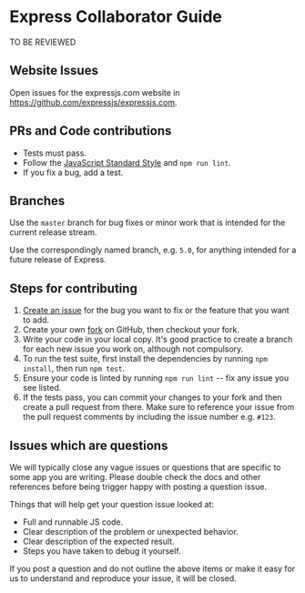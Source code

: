 # Express Collaborator Guide

TO BE REVIEWED

## Website Issues

Open issues for the expressjs.com website in https://github.com/expressjs/expressjs.com.

## PRs and Code contributions

* Tests must pass.
* Follow the [JavaScript Standard Style](http://standardjs.com/) and `npm run lint`.
* If you fix a bug, add a test.

## Branches

Use the `master` branch for bug fixes or minor work that is intended for the
current release stream.

Use the correspondingly named branch, e.g. `5.0`, for anything intended for
a future release of Express.

## Steps for contributing

1. [Create an issue](https://github.com/expressjs/express/issues/new) for the
   bug you want to fix or the feature that you want to add.
2. Create your own [fork](https://github.com/expressjs/express) on GitHub, then
   checkout your fork.
3. Write your code in your local copy. It's good practice to create a branch for
   each new issue you work on, although not compulsory.
4. To run the test suite, first install the dependencies by running `npm install`,
   then run `npm test`.
5. Ensure your code is linted by running `npm run lint` -- fix any issue you
   see listed.
6. If the tests pass, you can commit your changes to your fork and then create
   a pull request from there. Make sure to reference your issue from the pull
   request comments by including the issue number e.g. `#123`.

## Issues which are questions

We will typically close any vague issues or questions that are specific to some
app you are writing. Please double check the docs and other references before
being trigger happy with posting a question issue.

Things that will help get your question issue looked at:

* Full and runnable JS code.
* Clear description of the problem or unexpected behavior.
* Clear description of the expected result.
* Steps you have taken to debug it yourself.

If you post a question and do not outline the above items or make it easy for
us to understand and reproduce your issue, it will be closed.